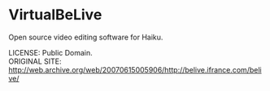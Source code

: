 VirtualBeLive
=============

Open source video editing software for Haiku.

LICENSE: Public Domain.  
ORIGINAL SITE: http://web.archive.org/web/20070615005906/http://belive.ifrance.com/belive/
